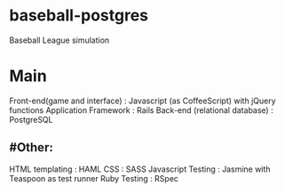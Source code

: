 baseball-postgres
=================

Baseball League simulation

# Main
Front-end(game and interface) : Javascript (as CoffeeScript) with jQuery functions
Application Framework : Rails
Back-end (relational database) : PostgreSQL

#Other:
---------
HTML templating : HAML
CSS : SASS
Javascript Testing : Jasmine with Teaspoon as test runner
Ruby Testing : RSpec
